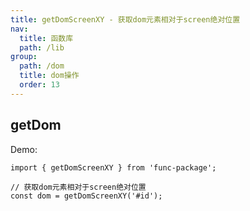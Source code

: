 ```yaml
---
title: getDomScreenXY - 获取dom元素相对于screen绝对位置
nav:
  title: 函数库
  path: /lib
group:
  path: /dom
  title: dom操作
  order: 13
---
```


## getDom

Demo:

```tsx | pure
import { getDomScreenXY } from 'func-package';

// 获取dom元素相对于screen绝对位置
const dom = getDomScreenXY('#id');
```
